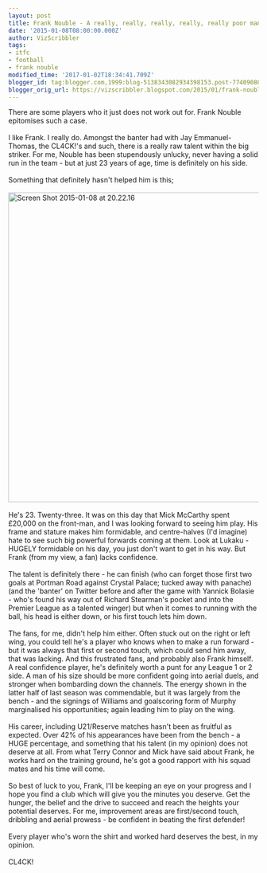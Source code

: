 ```yaml
---
layout: post
title: Frank Nouble - A really, really, really, really, really poor man's Lukaku.
date: '2015-01-08T08:00:00.000Z'
author: VizScribbler
tags:
- itfc
- football
- frank nouble
modified_time: '2017-01-02T18:34:41.709Z'
blogger_id: tag:blogger.com,1999:blog-5138343082934398153.post-7740908056101327002
blogger_orig_url: https://vizscribbler.blogspot.com/2015/01/frank-nouble-really-really-really.html
---
```


There are some players who it just does not work out for. Frank Nouble epitomises such a case.<br /><br />I like Frank. I really do. Amongst the banter had with Jay Emmanuel-Thomas, the CL4CK!'s and such, there is a really raw talent within the big striker. For me, Nouble has been stupendously unlucky, never having a solid run in the team - but at just 23 years of age, time is definitely on his side.<br /><br />Something that definitely hasn't helped him is this;<br /><br /><a href="https://marginalscribbler.files.wordpress.com/2015/01/screen-shot-2015-01-08-at-20-22-16.png"><img alt="Screen Shot 2015-01-08 at 20.22.16" class="alignnone size-medium wp-image-165" height="622" src="https://marginalscribbler.files.wordpress.com/2015/01/screen-shot-2015-01-08-at-20-22-16.png?" width="640" /></a><br /><br />He's 23. Twenty-three. It was on this day that Mick McCarthy spent £20,000 on the front-man, and I was looking forward to seeing him play. His frame and stature makes him formidable, and centre-halves (I'd imagine) hate to see such big powerful forwards coming at them. Look at Lukaku - HUGELY formidable on his day, you just don't want to get in his way. But Frank (from my view, a fan) lacks confidence.<br /><br />The talent is definitely there - he can finish (who can forget those first two goals at Portman Road against Crystal Palace; tucked away with panache) (and the 'banter' on Twitter before and after the game with Yannick Bolasie - who's found his way out of Richard Stearman's pocket and into the Premier League as a talented winger) but when it comes to running with the ball, his head is either down, or his first touch lets him down. <br /><br />The fans, for me, didn't help him either. Often stuck out on the right or left wing, you could tell he's a player who knows when to make a run forward - but it was always that first or second touch, which could send him away, that was lacking. And this frustrated fans, and probably also Frank himself. A real confidence player, he's definitely worth a punt for any League 1 or 2 side. A man of his size should be more confident going into aerial duels, and stronger when bombarding down the channels. The energy shown in the latter half of last season was commendable, but it was largely from the bench - and the signings of Williams and goalscoring form of Murphy marginalised his opportunities; again leading him to play on the wing.<br /><br />His career, including U21/Reserve matches hasn't been as fruitful as expected. Over 42% of his appearances have been from the bench - a HUGE percentage, and something that his talent (in my opinion) does not deserve at all. From what Terry Connor and Mick have said about Frank, he works hard on the training ground, he's got a good rapport with his squad mates and his time will come.<br /><br />So best of luck to you, Frank, I'll be keeping an eye on your progress and I hope you find a club which will give you the minutes you deserve. Get the hunger, the belief and the drive to succeed and reach the heights your potential deserves. For me, improvement areas are first/second touch, dribbling and aerial prowess - be confident in beating the first defender!<br /><br />Every player who's worn the shirt and worked hard deserves the best, in my opinion.<br /><br />CL4CK!